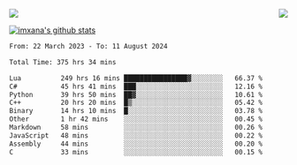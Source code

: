 <p>
  <a href="https://count.getloli.com/"><img src="https://count.getloli.com/get/@xana.readme?theme=moebooru-h"></a>
  <img src="https://weather-icon.journeyad.repl.co/@hangzhou?v=1" align="right">
</p>


<a href="https://github.com/imxana"><img align="center" src="https://github-readme-stats.vercel.app/api?username=imxana&show_icons=true&include_all_commits=true&hide_border=tru&custom_title=imxana%27s%20Github%20Stats" alt="imxana's github stats" /></a> 

<!--START_SECTION:waka-->

```txt
From: 22 March 2023 - To: 11 August 2024

Total Time: 375 hrs 34 mins

Lua          249 hrs 16 mins ████████████████▓░░░░░░░░   66.37 %
C#           45 hrs 41 mins  ███░░░░░░░░░░░░░░░░░░░░░░   12.16 %
Python       39 hrs 50 mins  ██▓░░░░░░░░░░░░░░░░░░░░░░   10.61 %
C++          20 hrs 20 mins  █▒░░░░░░░░░░░░░░░░░░░░░░░   05.42 %
Binary       14 hrs 10 mins  █░░░░░░░░░░░░░░░░░░░░░░░░   03.78 %
Other        1 hr 42 mins    ░░░░░░░░░░░░░░░░░░░░░░░░░   00.45 %
Markdown     58 mins         ░░░░░░░░░░░░░░░░░░░░░░░░░   00.26 %
JavaScript   48 mins         ░░░░░░░░░░░░░░░░░░░░░░░░░   00.22 %
Assembly     44 mins         ░░░░░░░░░░░░░░░░░░░░░░░░░   00.20 %
C            33 mins         ░░░░░░░░░░░░░░░░░░░░░░░░░   00.15 %
```

<!--END_SECTION:waka-->
